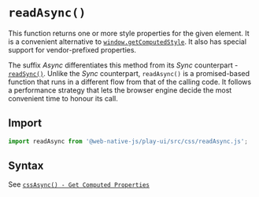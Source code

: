 # `readAsync()`
This function returns one or more style properties for the given element. It is a convenient alternative to [`window.getComputedStyle`](https://developer.mozilla.org/en-US/docs/Web/API/Window/getComputedStyle). It also has special support for vendor-prefixed properties.

The suffix *Async* differentiates this method from its *Sync* counterpart - [`readSync()`](/play-ui/v002/api/css/readsync.md). Unlike the *Sync* counterpart, `readAsync()` is a promised-based function that runs in a different flow from that of the calling code. It follows a performance strategy that lets the browser engine decide the most convenient time to honour its call.

## Import

```js
import readAsync from '@web-native-js/play-ui/src/css/readAsync.js';
```

## Syntax
See [`cssAsync() - Get Computed Properties`](/play-ui/v002/api/css/cssasync.md#greater-than-get-computed-properties)
